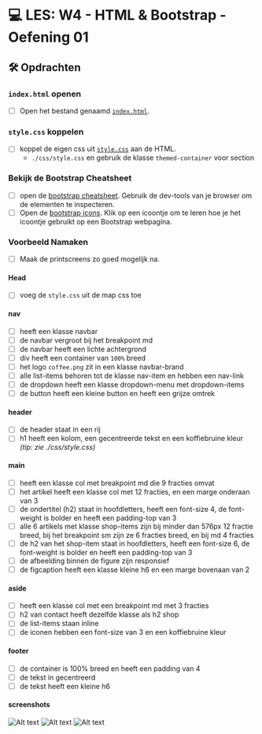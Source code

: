 # 💻 LES: W4 - HTML & Bootstrap - Oefening 01

## 🛠️ Opdrachten

### `index.html` openen

 - [ ] Open het bestand genaamd [`index.html`](index.html).

### `style.css` koppelen

- [ ] koppel de eigen css uit [`style.css`](css/style.css) aan de HTML.
    - `./css/style.css` en gebruik de klasse `themed-container` voor section

### Bekijk de Bootstrap Cheatsheet

- [ ] open de [bootstrap cheatsheet](https://getbootstrap.com/docs/5.2/examples/cheatsheet/). Gebruik de dev-tools van je browser om de elementen te inspecteren.
- [ ] Open de [bootstrap icons](https://icons.getbootstrap.com/). Klik op een icoontje om te leren hoe je het icoontje gebruikt op een Bootstrap webpagina.

### Voorbeeld Namaken

- [ ] Maak de printscreens zo goed mogelijk na.

#### Head

- [ ] voeg de `style.css` uit de map css toe

#### nav

- [ ] heeft een klasse navbar
- [ ] de navbar vergroot bij het breakpoint md
- [ ] de navbar heeft een lichte achtergrond
- [ ] div heeft een container van `100%` breed
- [ ] het logo `coffee.png` zit in een klasse navbar-brand
- [ ] alle list-items behoren tot de klasse nav-item en hebben een nav-link
- [ ] de dropdown heeft een klasse dropdown-menu met dropdown-items
- [ ] de button heeft een kleine button en heeft een grijze omtrek

#### header
- [ ] de header staat in een rij
- [ ] h1 heeft een kolom, een gecentreerde tekst en een koffiebruine kleur  
_(tip: zie ./css/style.css)_

#### main
- [ ] heeft een klasse col met breakpoint md die 9 fracties omvat
- [ ] het artikel heeft een klasse col met 12 fracties, en een marge onderaan van 3
- [ ] de ondertitel (h2) staat in hoofdletters, heeft een font-size 4, de font-weight is bolder en heeft een padding-top van 3
- [ ] alle 6 artikels met klasse shop-items zijn bij minder dan 576px 12 fractie breed, bij het breakpoint sm zijn ze 6 fracties breed, en bij md 4 fracties
- [ ] de h2 van het shop-item staat in hoofdletters, heeft een font-size 6, de font-weight is bolder en heeft een padding-top van 3
- [ ] de afbeelding binnen de figure zijn responsief
- [ ] de figcaption heeft een klasse kleine h6 en een marge bovenaan van 2

#### aside
- [ ] heeft een klasse col met een breakpoint md met 3 fracties
- [ ] h2 van contact heeft dezelfde klasse als h2 shop
- [ ] de list-items staan inline
- [ ] de iconen hebben een font-size van 3 en een koffiebruine kleur

#### footer
- [ ] de container is 100% breed en heeft een padding van 4
- [ ] de tekst in gecentreerd
- [ ] de tekst heeft een kleine h6

#### screenshots

![Alt text](_readme-files/image-3.png)
![Alt text](_readme-files/image-2.png)
![Alt text](_readme-files/image-1.png)